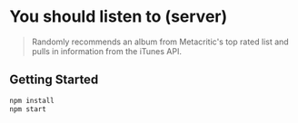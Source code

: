 # You should listen to (server)

> Randomly recommends an album from Metacritic's top rated list and pulls in information from the iTunes API.

## Getting Started

``` sh
npm install
npm start
```

